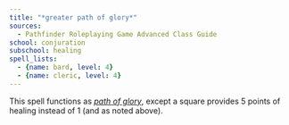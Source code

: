 ```yaml
---
title: "*greater path of glory*"
sources:
  - Pathfinder Roleplaying Game Advanced Class Guide
school: conjuration
subschool: healing
spell_lists:
  - {name: bard, level: 4}
  - {name: cleric, level: 4}
---
```


This spell functions as [*path of glory*](/spells/path-of-glory/), except a square provides 5 points of healing instead of 1 (and as noted above).

